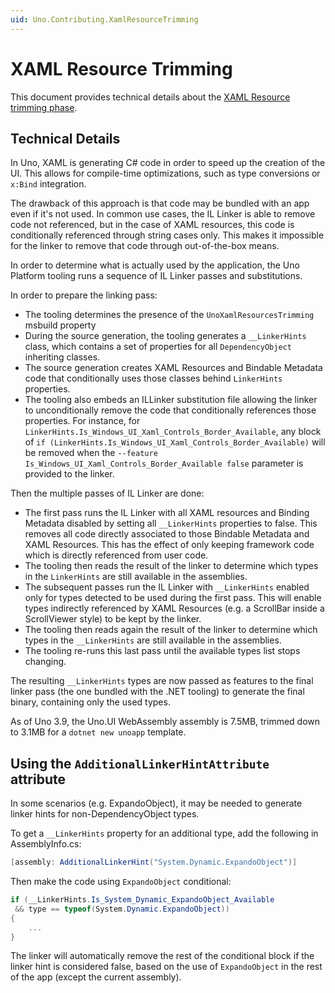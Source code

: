 ```yaml
---
uid: Uno.Contributing.XamlResourceTrimming
---
```


# XAML Resource Trimming

This document provides technical details about the [XAML Resource trimming phase](../features/resources-trimming.md).

## Technical Details

In Uno, XAML is generating C# code in order to speed up the creation of the UI. This allows for compile-time optimizations, such as type conversions or `x:Bind` integration.

The drawback of this approach is that code may be bundled with an app even if it's not used. In common use cases, the IL Linker is able to remove code not referenced, but in the case of XAML resources, this code is conditionally referenced through string cases only. This makes it impossible for the linker to remove that code through out-of-the-box means.

In order to determine what is actually used by the application, the Uno Platform tooling runs a sequence of IL Linker passes and substitutions.

In order to prepare the linking pass:

- The tooling determines the presence of the `UnoXamlResourcesTrimming` msbuild property
- During the source generation, the tooling generates a `__LinkerHints` class, which contains a set of properties for all `DependencyObject` inheriting classes.
- The source generation creates XAML Resources and Bindable Metadata code that conditionally uses those classes behind `LinkerHints` properties.
- The tooling also embeds an ILLinker substitution file allowing the linker to unconditionally remove the code that conditionally references those properties. For instance, for `LinkerHints.Is_Windows_UI_Xaml_Controls_Border_Available`, any block of `if (LinkerHints.Is_Windows_UI_Xaml_Controls_Border_Available)` will be removed when the `--feature Is_Windows_UI_Xaml_Controls_Border_Available false` parameter is provided to the linker.

Then the multiple passes of IL Linker are done:

- The first pass runs the IL Linker with all XAML resources and Binding Metadata disabled by setting all `__LinkerHints` properties to false. This removes all code directly associated to those Bindable Metadata and XAML Resources. This has the effect of only keeping framework code which is directly referenced from user code.
- The tooling then reads the result of the linker to determine which types in the `LinkerHints` are still available in the assemblies.
- The subsequent passes run the IL Linker with `__LinkerHints` enabled only for types detected to be used during the first pass. This will enable types indirectly referenced by XAML Resources (e.g. a ScrollBar inside a ScrollViewer style) to be kept by the linker.
- The tooling then reads again the result of the linker to determine which types in the `__LinkerHints` are still available in the assemblies.
- The tooling re-runs this last pass until the available types list stops changing.

The resulting `__LinkerHints` types are now passed as features to the final linker pass (the one bundled with the .NET tooling) to generate the final binary, containing only the used types.

As of Uno 3.9, the Uno.UI WebAssembly assembly is 7.5MB, trimmed down to 3.1MB for a `dotnet new unoapp` template.

## Using the `AdditionalLinkerHintAttribute` attribute

In some scenarios (e.g. ExpandoObject), it may be needed to generate linker hints for non-DependencyObject types.

To get a `__LinkerHints` property for an additional type, add the following in AssemblyInfo.cs:

```csharp
[assembly: AdditionalLinkerHint("System.Dynamic.ExpandoObject")]
```

Then make the code using `ExpandoObject` conditional:

```csharp
if (__LinkerHints.Is_System_Dynamic_ExpandoObject_Available
 && type == typeof(System.Dynamic.ExpandoObject))
{
    ...
}
```

The linker will automatically remove the rest of the conditional block if the linker hint is considered false, based on the use of `ExpandoObject` in the rest of the app (except the current assembly).
